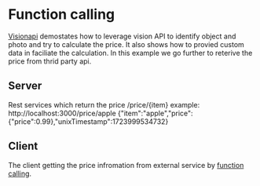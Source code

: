 # Function calling
<a href="https://github.com/a35ksyd/openaiexamples/tree/main/visionapi">Visionapi</a> demostates how to leverage vision API to identify object and photo and try to calculate the price. It also shows how to provied custom data in faciliate the calculation.  In this example we go further to reterive the price from thrid party api.

## Server
Rest services which return the price
/price/{item}
example: http://localhost:3000/price/apple
{"item":"apple","price":{"price":0.99},"unixTimestamp":1723999534732}

## Client
The client getting the price infromation from external service by <a href="https://platform.openai.com/docs/guides/function-calling"> function calling</a>.

